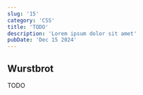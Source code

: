 ```yaml
---
slug: '15'
category: 'CSS'
title: 'TODO'
description: 'Lorem ipsum dolor sit amet'
pubDate: 'Dec 15 2024'
---
```




## Wurstbrot

TODO